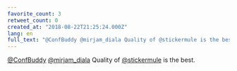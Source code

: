 ```yaml
---
favorite_count: 3
retweet_count: 0
created_at: "2018-08-22T21:25:24.000Z"
lang: en
full_text: "@ConfBuddy @mirjam_diala Quality of @stickermule is the best."
---
```


[@ConfBuddy](https://twitter.com/ConfBuddy)
[@mirjam_diala](https://twitter.com/mirjam_diala) Quality of
[@stickermule](https://twitter.com/stickermule) is the best.
